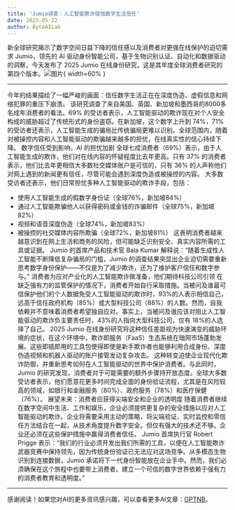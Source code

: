 ```yaml
---
title: 'Jumio调查：人工智能欺诈侵蚀数字生活信任'
date: 2025-05-22
author: ByteAILab
---
```


新全球研究揭示了数字空间日益下降的信任感以及消费者对更强在线保护的迫切需求 
Jumio，领先的 AI 驱动身份智能公司，基于生物识别认证、自动化和数据驱动的洞察，今天发布了 2025 Jumio 在线身份研究，这是其年度全球消费者研究的第四个版本。![图片](https://ai-techpark.com/wp-content/uploads/Jumio-Survey.jpg){ width=60% }

---
今年的结果描绘了一幅严峻的画面：信任数字生活正在在深度伪造、虚假信息和网络犯罪的重压下崩溃。 
该研究调查了来自美国、英国、新加坡和墨西哥的8000多名成年消费者的看法。69% 的受访者表示，人工智能驱动的欺诈现在对个人安全构成的威胁超过了传统形式的身份盗窃。在新加坡，这个数字上升到 74%，71% 的受访者还表示，人工智能生成的骗局比传统骗局更难以识别。全球范围内，随着对被操控内容和人工智能驱动的欺骗越来越多的担忧，在线真实性的信心持续下降。 
数字信任受到影响，AI 的担忧加剧 
全球七成消费者（69%）表示，由于人工智能生成的欺诈，他们对在线内容的怀疑程度比去年更高。只有 37% 的消费者表示，他们比去年更相信大多数社交媒体账户是可信的，只有 36% 的人声称他们对网上遇到的新闻更有信任，尽管可能会遇到深度伪造或被操控的内容。 
大多数受访者还表示，他们日常担忧多种人工智能驱动的欺诈手段，包括：
- 使用人工智能生成的假数字身份证（全球76%，新加坡84%）
- 通过人工智能欺骗他人以获得密码或金钱的诈骗邮件（全球75%，新加坡82%）
- 视频和语音深度伪造（全球74%，新加坡83%）
- 被操控的社交媒体内容所欺骗（全球72%，新加坡81%）
这表明消费者越来越意识到在网上生活和商务的风险，但可能缺乏识别安全、真实内容所需的工具或证据。 
Jumio 的首席产品和技术官 Bala Kumar 解释说：“随着生成性人工智能不断降低复杂骗局的门槛，Jumio 的调查结果突显出企业迫切需要重新思考数字身份保护——不仅是为了减少欺诈，还为了维护客户信任和数字参与。” 
消费者为应对产业化的人工智能欺诈做准备，他们期待科技公司引领 
在缺乏强有力的监管保护的情况下，消费者开始自行采取措施。当被问及谁最可信保护他们的个人数据免受人工智能驱动的欺诈时，93%的人表示相信自己，远高于信任政府机构（85%）或大型科技公司（88%）的人数。然而，自我依赖并不意味着消费者希望独自应对。事实上，当被问及谁应该对阻止人工智能驱动的欺诈负主要责任时，43%的人指向大型科技公司，仅有 18%的人选择了自己。 
2025 Jumio 在线身份研究将这种信任差距视为快速演变的威胁环境的症状，在这个环境中，欺诈即服务（FaaS）生态系统在暗网市场蓬勃发展。这些即插即用的工具包使得即使是新手欺诈者也能够利用合成身份、深度伪造视频和机器人驱动的账户接管发动复杂攻击。 
这种转变迫使企业现代化欺诈防御，并重新思考如何在人工智能驱动的世界中保护消费者。与此同时，Jumio 的研究发现，消费者对于可能需要的额外步骤持开放态度。全球大多数受访者表示，他们愿意花更多时间完成全面的身份验证流程，尤其是在风险较高的领域，如银行和金融服务（80%）、政府服务（78%）和医疗保健（76%）。 
展望未来：消费者应获得尖端安全和企业的透明度 
随着消费者继续在数字空间中生活、工作和娱乐，企业必须提供更复杂的安全措施以应对人工智能驱动的欺诈。企业将需要采用主动的策略，将尖端验证、实时监控和零信任方法结合在一起，从技术角度提升数字安全。但仅有强大的技术还不够。企业还必须在这些保护措施中赢得消费者信任。 
Jumio 首席执行官 Robert Prigge 表示：“我们的行业必须开发出我们所需的工具，以便在人工智能欺诈武器竞赛中保持领先，因为传统身份验证已无法应对这场竞争。从多模态生物识别到连接数据，Jumio 承诺将下一代身份智能放在企业手中。然而，我们必须确保在这个旅程中也要带上消费者。建立一个可信的数字世界依赖于强有力的消费者教育和透明度。”
---
感谢阅读！如果您对AI的更多资讯感兴趣，可以查看更多AI文章：[GPTNB](https://gptnb.com)。